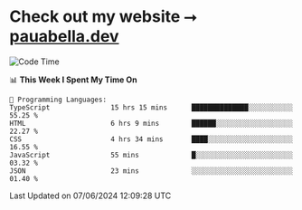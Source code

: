 # Check out my website ⭢ [pauabella.dev](https://pauabella.dev)

<!--START_SECTION:waka-->
![Code Time](http://img.shields.io/badge/Code%20Time-3%2C438%20hrs%2022%20mins-blue)

📊 **This Week I Spent My Time On** 

```text
💬 Programming Languages: 
TypeScript               15 hrs 15 mins      ██████████████░░░░░░░░░░░   55.25 % 
HTML                     6 hrs 9 mins        ██████░░░░░░░░░░░░░░░░░░░   22.27 % 
CSS                      4 hrs 34 mins       ████░░░░░░░░░░░░░░░░░░░░░   16.55 % 
JavaScript               55 mins             █░░░░░░░░░░░░░░░░░░░░░░░░   03.32 % 
JSON                     23 mins             ░░░░░░░░░░░░░░░░░░░░░░░░░   01.40 % 
```


 Last Updated on 07/06/2024 12:09:28 UTC
<!--END_SECTION:waka-->
